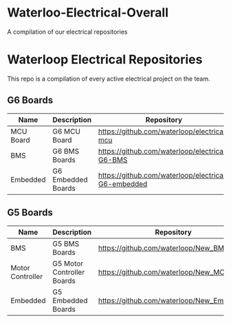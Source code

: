# Waterloo-Electrical-Overall
A compilation of our electrical repositories
# Waterloop Electrical Repositories

This repo is a compilation of every active electrical project on the team.

## G6 Boards

| Name             | Description                 | Repository                                                   |
| ---------------- | --------------------------- | ------------------------------------------------------------ |
| MCU Board        | G6 MCU Board                | https://github.com/waterloop/electrical-mcu                  |
| BMS              | G6 BMS Boards               | https://github.com/waterloop/electrical-G6-BMS               |
| Embedded         | G6 Embedded Boards          | https://github.com/waterloop/electrical-G6-embedded          |

## G5 Boards

| Name             | Description                 | Repository                                                   |
| ---------------- | --------------------------- | ------------------------------------------------------------ |
| BMS              | G5 BMS Boards               | https://github.com/waterloop/New_BMS                         |
| Motor Controller | G5 Motor Controller Boards  | https://github.com/waterloop/New_MC                          |
| Embedded         | G5 Embedded Boards          | https://github.com/waterloop/New_Embedded                    |


